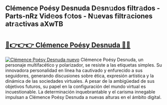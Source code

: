 ## Clémence Poésy Desnuda D𝚎sn𝚞dos filtr𝚊dos - Parts-nRz Vid𝚎os f𝚘tos - N𝚞evas filtr𝚊ciones atr𝚊ctivas aXwTB

# <h2><a href="http://mb605vd.tromn.icu/?c=Cl%c3%a9mence+Po%c3%a9sy+Desnuda">🔗👉👉👉 Clémence Poésy Desnuda 🔗🔗</a></h2>

[![Clémence Poésy Desnuda nuevo](https://i.imgur.com/pEAQMta.gif)](http://mb605vd.tromn.icu/?c=Cl%c3%a9mence+Po%c3%a9sy+Desnuda)
Clémence Poésy Desnuda, un personaje multifacético y polarizador, se resiste a las etiquetas simples. Su innovadora personalidad en línea ha cautivado y enfurecido a sus seguidores, generando discusiones sobre ética, expresión artística y la dinámica de las sociedades virtuales. A pesar de la ambigüedad de sus objetivos futuros, su papel en la configuración del mundo virtual es incuestionable. La determinación inquebrantable y el carisma innegable impulsan a Clémence Poésy Desnuda a nuevas alturas en el ámbito digital.
